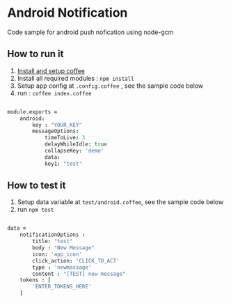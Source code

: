 # Android Notification
Code sample for android push nofication using node-gcm

## How to run it
1. [Install and setup coffee](https://www.npmjs.com/package/coffee-script)
2. Install all required modules : `npm install`
3. Setup app config at `.config.coffee` , see the sample code below
4. run : `coffee index.coffee`

```coffeescript

module.exports =
	android:
		key : "YOUR_KEY"
		messageOptions:
			timeToLive: 3
			delayWhileIdle: true
			collapseKey: 'demo'
			data: 
			key1: "test"

```

## How to test it
1. Setup data variable at `test/android.coffee`, see the sample code below
2. run `npm test`

```coffeescript

data =
	notificationOptions :
		title: "test"
		body : "New Message"
		icon: 'app_icon'
		click_action: 'CLICK_TO_ACT'
		type : 'newmassage'
		content : "[TEST] new message"
	tokens : [
		'ENTER_TOKENS_HERE'
	]

```